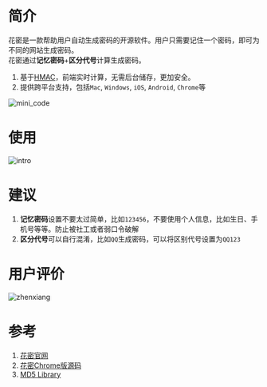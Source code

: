 # 简介
花密是一款帮助用户自动生成密码的开源软件。用户只需要记住一个密码，即可为不同的网站生成密码。  
花密通过**记忆密码**+**区分代号**计算生成密码。
1. 基于[HMAC](https://www.wikiwand.com/zh-hans/%E9%87%91%E9%91%B0%E9%9B%9C%E6%B9%8A%E8%A8%8A%E6%81%AF%E9%91%91%E5%88%A5%E7%A2%BC)，前端实时计算，无需后台储存，更加安全。
2. 提供跨平台支持，包括`Mac`, `Windows`, `iOS`, `Android`, `Chrome`等

![mini_code](https://raw.githubusercontent.com/kenmick/FlowerPassword/master/images/flower_password_mini_code.gif)

# 使用
![intro](https://raw.githubusercontent.com/kenmick/FlowerPassword/master/images/intro.gif)

# 建议
1. **记忆密码**设置不要太过简单，比如`123456`，不要使用个人信息，比如生日、手机号等等。防止被社工或者弱口令破解
2. **区分代号**可以自行混淆，比如`QQ`生成密码，可以将区别代号设置为`QQ123`

# 用户评价
![zhenxiang](https://raw.githubusercontent.com/kenmick/FlowerPassword/master/images/zhenxiang.gif)

# 参考
1. [花密官网](https://flowerpassword.com/)
2. [花密Chrome版源码](https://github.com/FlowerPassword/chrome-extension)
3. [MD5 Library](https://github.com/blueimp/JavaScript-MD5)
